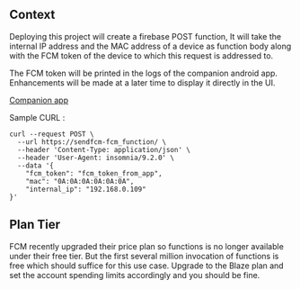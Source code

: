 ## Context

Deploying this project will create a firebase POST function, It will take the internal IP address and the MAC address of a device as function body along with the FCM token of the device to which this request is addressed to.

The FCM token will be printed in the logs of the companion android app. Enhancements will be made at a later time to display it directly in the UI.

[Companion app](https://github.com/RajNirmal/wake_on_lan/)

Sample CURL :

```
curl --request POST \
  --url https://sendfcm-fcm_function/ \
  --header 'Content-Type: application/json' \
  --header 'User-Agent: insomnia/9.2.0' \
  --data '{
	"fcm_token": "fcm_token_from_app",
	"mac": "0A:0A:0A:0A:0A:0A",
	"internal_ip": "192.168.0.109"
}'
```

## Plan Tier

FCM recently upgraded their price plan so functions is no longer available under their free tier. But the first several million invocation of functions is free which should suffice for this use case. Upgrade to the Blaze plan and set the account spending limits accordingly and you should be fine.